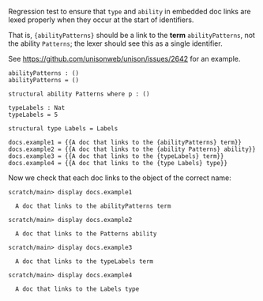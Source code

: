 Regression test to ensure that `type` and `ability` in embedded doc links are
lexed properly when they occur at the start of identifiers.

That is, `{abilityPatterns}` should be a link to the **term** `abilityPatterns`,
not the ability `Patterns`; the lexer should see this as a single identifier.

See https://github.com/unisonweb/unison/issues/2642 for an example.

``` unison
abilityPatterns : ()
abilityPatterns = ()

structural ability Patterns where p : ()

typeLabels : Nat
typeLabels = 5

structural type Labels = Labels

docs.example1 = {{A doc that links to the {abilityPatterns} term}}
docs.example2 = {{A doc that links to the {ability Patterns} ability}}
docs.example3 = {{A doc that links to the {typeLabels} term}}
docs.example4 = {{A doc that links to the {type Labels} type}}
```

Now we check that each doc links to the object of the correct name:

```ucm
scratch/main> display docs.example1

  A doc that links to the abilityPatterns term

scratch/main> display docs.example2

  A doc that links to the Patterns ability

scratch/main> display docs.example3

  A doc that links to the typeLabels term

scratch/main> display docs.example4

  A doc that links to the Labels type

```
